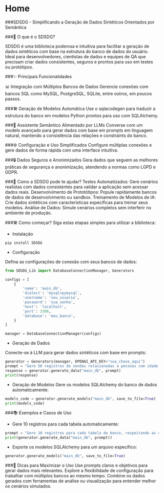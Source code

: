 # Home

###SDSDG - Simplificando a Geração de Dados Sintéticos Orientados por Semântica

###📌 O que é o SDSDG?

SDSDG é uma biblioteca poderosa e intuitiva para facilitar a geração de dados sintéticos com base na estrutura do banco de dados do usuário. Ideal para desenvolvedores, cientistas de dados e equipes de QA que precisam criar dados consistentes, seguros e prontos para uso em testes ou protótipos.

###✨ Principais Funcionalidades

📊 Integração com Múltiplos Bancos de Dados
Gerencie conexões com bancos SQL como MySQL, PostgreSQL, SQLite, entre outros, em poucos passos.

###🛠️ Geração de Modelos Automática
Use o sqlacodegen para traduzir a estrutura do banco em modelos Python prontos para uso com SQLAlchemy.

###🤖 Assistente Semântico Alimentado por LLMs
Converse com um modelo avançado para gerar dados com base em prompts em linguagem natural, mantendo a consistência das relações e constraints do banco.

###⚙️ Configuração e Uso Simplificados
Configure múltiplas conexões e gere dados de forma rápida com uma interface intuitiva.

###🔒 Dados Seguros e Anonimizados
Gera dados que seguem as melhores práticas de segurança e anonimização, atendendo a normas como LGPD e GDPR.

###🚀 Como a SDSDG pode te ajudar?
Testes Automatizados: Gere cenários realistas com dados consistentes para validar a aplicação sem acessar dados reais.
Desenvolvimento de Prototótipos: Popule rapidamente bancos de dados de desenvolvimento ou sandbox.
Treinamento de Modelos de IA: Crie dados sintéticos com características específicas para treinar seus modelos.
Análise de Dados: Simule cenários completos sem interferir no ambiente de produção.

###🛠️ Como começar?
Siga estas etapas simples para utilizar a biblioteca:

- Instalação
```bash
pip install SDSDG
```

- Configuração

Defina as configurações de conexão com seus bancos de dados:

```python
from SDSDG_Lib import DatabaseConnectionManager, Generators

configs = [
    {
        'name': 'main_db',
        'dialect': 'mysql+pymysql',
        'username': 'seu_usuario',
        'password': 'sua_senha',
        'host': 'localhost',
        'port': 3306,
        'database': 'meu_banco',
    }
]

manager = DatabaseConnectionManager(configs)
```

- Geração de Dados

Conecte-se à LLM para gerar dados sintéticos com base em prompts:

```python
generator = Generators(manager, OPENAI_API_KEY="sua_chave_aqui")
prompt = "Gere 50 registros de vendas relacionadas a pessoas com idade acima de 30 anos."
response = generator.generate_data("main_db", prompt)
print(response)
```

- Geração de Modelos
Gere os modelos SQLAlchemy do banco de dados automaticamente:

```python
models_code = generator.generate_models("main_db", save_to_file=True)
print(models_code)
```

###📚 Exemplos e Casos de Uso

- Gere 10 registros para cada tabela automaticamente:

```python
prompt = "Gere 10 registros para cada tabela do banco, respeitando as constraints."
print(generator.generate_data("main_db", prompt))
```

- Exporte os modelos SQLAlchemy para um arquivo específico:

```python
generator.generate_models("main_db", save_to_file=True)
```

###📢 Dicas para Maximizar o Uso
Use prompts claros e objetivos para gerar dados mais relevantes.
Explore a flexibilidade de configuração para trabalhar com múltiplos bancos ao mesmo tempo.
Combine os dados gerados com ferramentas de análise ou visualização para entender melhor os cenários simulados.



